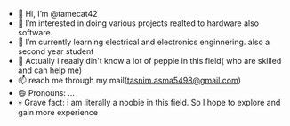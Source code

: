 - 👋 Hi, I’m @tamecat42
- 👀 I’m interested in doing various projects realted to hardware also software.
- 🌱 I’m currently learning electrical and electronics enginnering. also a second year student
- 💞️ Actually i reaaly din't know a lot of pepple in this field( who are skilled and can help me)
- 📫 reach me through my mail(tasnim.asma5498@gmail.com)
- 😄 Pronouns: ...
- 💀 Grave fact: i am literally a noobie in this field. So I hope to explore and gain more experience

<!---
tamecat42/tamecat42 is a ✨ special ✨ repository because its `README.md` (this file) appears on your GitHub profile.
You can click the Preview link to take a look at your changes.
--->
